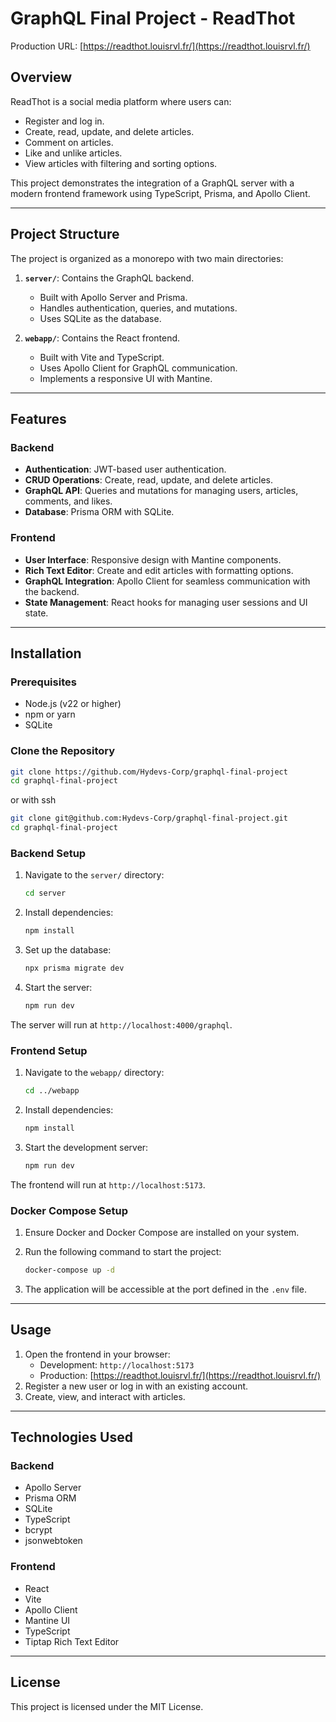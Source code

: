 <img src="https://readthot.louisrvl.fr/logo.png" width="16" height="16" />

# GraphQL Final Project - ReadThot

Production URL: [https://readthot.louisrvl.fr/](https://readthot.louisrvl.fr/)

## Overview

ReadThot is a social media platform where users can:

-   Register and log in.
-   Create, read, update, and delete articles.
-   Comment on articles.
-   Like and unlike articles.
-   View articles with filtering and sorting options.

This project demonstrates the integration of a GraphQL server with a modern frontend framework using TypeScript, Prisma, and Apollo Client.

---

## Project Structure

The project is organized as a monorepo with two main directories:

1. **`server/`**: Contains the GraphQL backend.

    - Built with Apollo Server and Prisma.
    - Handles authentication, queries, and mutations.
    - Uses SQLite as the database.

2. **`webapp/`**: Contains the React frontend.
    - Built with Vite and TypeScript.
    - Uses Apollo Client for GraphQL communication.
    - Implements a responsive UI with Mantine.

---

## Features

### Backend

-   **Authentication**: JWT-based user authentication.
-   **CRUD Operations**: Create, read, update, and delete articles.
-   **GraphQL API**: Queries and mutations for managing users, articles, comments, and likes.
-   **Database**: Prisma ORM with SQLite.

### Frontend

-   **User Interface**: Responsive design with Mantine components.
-   **Rich Text Editor**: Create and edit articles with formatting options.
-   **GraphQL Integration**: Apollo Client for seamless communication with the backend.
-   **State Management**: React hooks for managing user sessions and UI state.

---

## Installation

### Prerequisites

-   Node.js (v22 or higher)
-   npm or yarn
-   SQLite

### Clone the Repository

```bash
git clone https://github.com/Hydevs-Corp/graphql-final-project
cd graphql-final-project
```

or with ssh

```bash
git clone git@github.com:Hydevs-Corp/graphql-final-project.git
cd graphql-final-project
```

### Backend Setup

1. Navigate to the `server/` directory:

    ```bash
    cd server
    ```

2. Install dependencies:

    ```bash
    npm install
    ```

3. Set up the database:

    ```bash
    npx prisma migrate dev
    ```

4. Start the server:

    ```bash
    npm run dev
    ```

The server will run at `http://localhost:4000/graphql`.

### Frontend Setup

1. Navigate to the `webapp/` directory:

    ```bash
    cd ../webapp
    ```

2. Install dependencies:

    ```bash
    npm install
    ```

3. Start the development server:

    ```bash
    npm run dev
    ```

The frontend will run at `http://localhost:5173`.

### Docker Compose Setup

1. Ensure Docker and Docker Compose are installed on your system.
2. Run the following command to start the project:

    ```bash
    docker-compose up -d
    ```

3. The application will be accessible at the port defined in the `.env` file.

---

## Usage

1. Open the frontend in your browser:
    - Development: `http://localhost:5173`
    - Production: [https://readthot.louisrvl.fr/](https://readthot.louisrvl.fr/)
2. Register a new user or log in with an existing account.
3. Create, view, and interact with articles.

---

## Technologies Used

### Backend

-   Apollo Server
-   Prisma ORM
-   SQLite
-   TypeScript
-   bcrypt
-   jsonwebtoken

### Frontend

-   React
-   Vite
-   Apollo Client
-   Mantine UI
-   TypeScript
-   Tiptap Rich Text Editor

---

## License

This project is licensed under the MIT License.
